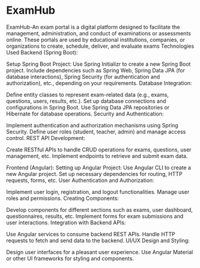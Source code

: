 # ExamHub
ExamHub-An exam portal is a digital platform designed to facilitate the management, administration, and conduct of examinations or assessments online.
These portals are used by educational institutions, companies, or organizations to create, schedule, deliver, and evaluate exams
Technologies Used
Backend (Spring Boot):

Setup Spring Boot Project:
Use Spring Initializr to create a new Spring Boot project.
Include dependencies such as Spring Web, Spring Data JPA (for database interactions), Spring Security (for authentication and authorization), etc., depending on your requirements.
Database Integration:

Define entity classes to represent exam-related data (e.g., exams, questions, users, results, etc.).
Set up database connections and configurations in Spring Boot.
Use Spring Data JPA repositories or Hibernate for database operations.
Security and Authentication:

Implement authentication and authorization mechanisms using Spring Security.
Define user roles (student, teacher, admin) and manage access control.
REST API Development:

Create RESTful APIs to handle CRUD operations for exams, questions, user management, etc.
Implement endpoints to retrieve and submit exam data.

Frontend (Angular):
Setting up Angular Project:
Use Angular CLI to create a new Angular project.
Set up necessary dependencies for routing, HTTP requests, forms, etc.
User Authentication and Authorization:

Implement user login, registration, and logout functionalities.
Manage user roles and permissions.
Creating Components:

Develop components for different sections such as exams, user dashboard, questionnaires, results, etc.
Implement forms for exam submissions and user interactions.
Integration with Backend APIs:

Use Angular services to consume backend REST APIs.
Handle HTTP requests to fetch and send data to the backend.
UI/UX Design and Styling:

Design user interfaces for a pleasant user experience.
Use Angular Material or other UI frameworks for styling and components.

